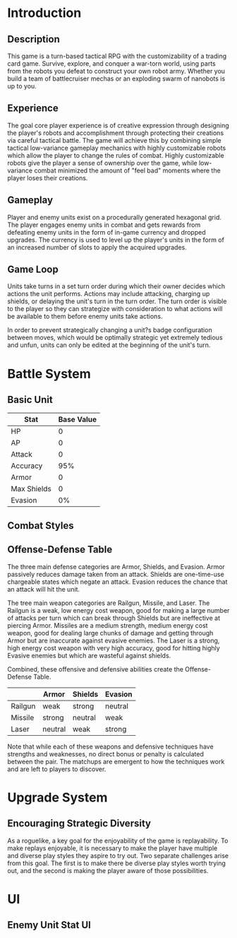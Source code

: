 # Introduction

## Description

This game is a turn-based tactical RPG with the customizability of a trading card game. Survive, explore, and conquer a war-torn world, using parts from the robots you defeat to construct your own robot army. Whether you build a team of battlecruiser mechas or an exploding swarm of nanobots is up to you.

## Experience

The goal core player experience is of creative expression through designing the player's robots and accomplishment through protecting their creations via careful tactical battle. The game will achieve this by combining simple tactical low-variance gameplay mechanics with highly customizable robots which allow the player to change the rules of combat. Highly customizable robots give the player a sense of ownership over the game, while low-variance combat minimized the amount of "feel bad" moments where the player loses their creations.

## Gameplay

Player and enemy units exist on a procedurally generated hexagonal grid. The player engages enemy units in combat and gets rewards from defeating enemy units in the form of in-game currency and dropped upgrades. The currency is used to level up the player's units in the form of an increased number of slots to apply the acquired upgrades.

## Game Loop

Units take turns in a set turn order during which their owner decides which actions the unit performs. Actions may include attacking, charging up shields, or delaying the unit's turn in the turn order. The turn order is visible to the player so they can strategize with consideration to what actions will be available to them before enemy units take actions.

In order to prevent strategically changing a unit?s badge configuration between moves, which would be optimally strategic yet extremely tedious and unfun, units can only be edited at the beginning of the unit's turn.

# Battle System

## Basic Unit


| Stat         | Base Value |
|--------------|------------|
| HP           | 0          |
| AP           | 0          |
| Attack       | 0          |
| Accuracy     | 95%        |
| Armor        | 0          |
| Max Shields  | 0          |
| Evasion      | 0%         |


## Combat Styles


## Offense-Defense Table

The three main defense categories are Armor, Shields, and Evasion. Armor passively reduces damage taken from an attack. Shields are one-time-use chargeable states which negate an attack. Evasion reduces the chance that an attack will hit the unit.

The tree main weapon categories are Railgun, Missile, and Laser. The Railgun is a weak, low energy cost weapon, good for making a large number of attacks per turn which can break through Shields but are ineffective at piercing Armor. Missiles are a medium strength, medium energy cost weapon, good for dealing large chunks of damage and getting through Armor but are inaccurate against evasive enemies. The Laser is a strong, high energy cost weapon with very high accuracy, good for hitting highly Evasive enemies but which are wasteful against shields.

Combined, these offensive and defensive abilities create the Offense-Defense Table.

|         | Armor   | Shields | Evasion |
|---------|---------|---------|---------|
| Railgun | weak    | strong  | neutral |
| Missile | strong  | neutral | weak    |
| Laser   | neutral | weak    | strong  |

Note that while each of these weapons and defensive techniques have strengths and weaknesses, no direct bonus or penalty is calculated between the pair. The matchups are emergent to how the techniques work and are left to players to discover.

# Upgrade System

## Encouraging Strategic Diversity

As a roguelike, a key goal for the enjoyability of the game is replayability. To make replays enjoyable, it is necessary to make the player have multiple and diverse play styles they aspire to try out. Two separate challenges arise from this goal. The first is to make there be diverse play styles worth trying out, and the second is making the player aware of those possibilities. 


# UI

## Enemy Unit Stat UI


